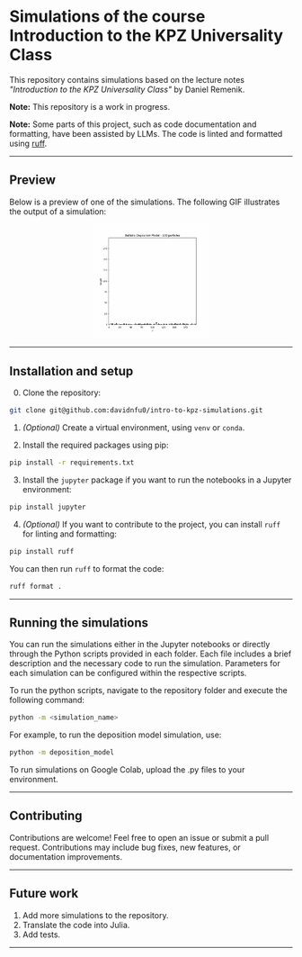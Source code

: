 # Simulations of the course Introduction to the KPZ Universality Class

This repository contains simulations based on the lecture notes *"Introduction to the KPZ Universality Class"* by Daniel Remenik.

**Note:** This repository is a work in progress.

**Note:** Some parts of this project, such as code documentation and formatting, have been assisted by LLMs. The code is linted and formatted using [ruff](https://github.com/astral-sh/ruff).
___

## Preview

Below is a preview of one of the simulations. The following GIF illustrates the output of a simulation:

<div style="text-align: center;">
    <img src="resources/ballistic_deposition_model_animation.gif" alt="Simulation Preview" width="40%">
</div>

___

## Installation and setup

0. Clone the repository:

```bash
git clone git@github.com:davidnfu0/intro-to-kpz-simulations.git
```

1. *(Optional)* Create a virtual environment, using `venv` or `conda`.

2. Install the required packages using pip:

```bash
pip install -r requirements.txt
```

3. Install the `jupyter` package if you want to run the notebooks in a Jupyter environment:

```bash
pip install jupyter
```

4. *(Optional)* If you want to contribute to the project, you can install `ruff` for linting and formatting:

```bash
pip install ruff
```

You can then run `ruff` to format the code:

```bash
ruff format .
```
___

## Running the simulations
You can run the simulations either in the Jupyter notebooks or directly through the Python scripts provided in each folder. Each file includes a brief description and the necessary code to run the simulation. Parameters for each simulation can be configured within the respective scripts.

To run the python scripts, navigate to the repository folder and execute the following command:

```bash
python -m <simulation_name>
```

For example, to run the deposition model simulation, use:

```bash
python -m deposition_model
```

To run simulations on Google Colab, upload the .py files to your environment.
___

## Contributing
Contributions are welcome! Feel free to open an issue or submit a pull request. Contributions may include bug fixes, new features, or documentation improvements.
___

## Future work
1. Add more simulations to the repository.
2. Translate the code into Julia.
3. Add tests.
___
